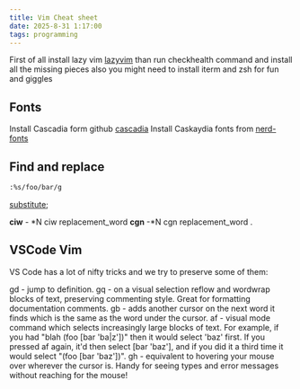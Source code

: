```yaml
---
title: Vim Cheat sheet 
date: 2025-8-31 1:17:00
tags: programming
---
```


First of all install lazy vim
[lazyvim](https://www.lazyvim.org/)
than run checkhealth command and install all the missing pieces
also you might need to install iterm and zsh for fun and giggles

## Fonts

Install Cascadia form github [cascadia](https://github.com/microsoft/cascadia-code/releases)
Install Caskaydia fonts from [nerd-fonts](https://www.nerdfonts.com/font-downloads)

## Find and replace

```bash
:%s/foo/bar/g
```

[substitute](http://vim.wikia.com/wiki/Search_and_replace);

**ciw** - *N ciw replacement_word <Esc>
**cgn** -*N cgn replacement_word <Esc> .

## VSCode Vim

VS Code has a lot of nifty tricks and we try to preserve some of them:

gd - jump to definition.
gq - on a visual selection reflow and wordwrap blocks of text, preserving commenting style. Great for formatting documentation comments.
gb - adds another cursor on the next word it finds which is the same as the word under the cursor.
af - visual mode command which selects increasingly large blocks of text. For example, if you had "blah (foo [bar 'ba|z'])" then it would select 'baz' first. If you pressed af again, it'd then select [bar 'baz'], and if you did it a third time it would select "(foo [bar 'baz'])".
gh - equivalent to hovering your mouse over wherever the cursor is. Handy for seeing types and error messages without reaching for the mouse!
